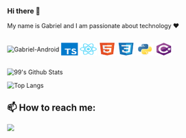 ### Hi there 👋

My name is Gabriel and I am passionate about technology ❤️

<div style="display: inline_block"><br>
  <img align="center" alt="Gabriel-Android" height="30" width="40" src="https://img.shields.io/badge/Android-3DDC84?style=for-the-badge&logo=android&logoColor=white">
  <img align="center" alt="Gabriel-Flutter" height="30" width="40" src="https://raw.githubusercontent.com/devicons/devicon/master/icons/typescript/typescript-plain.svg">
  <img align="center" alt="Gabriel-Spring" height="30" width="40" src="https://raw.githubusercontent.com/devicons/devicon/master/icons/react/react-original.svg">
  <img align="center" alt="Gabriel-Dart" height="30" width="40" src="https://raw.githubusercontent.com/devicons/devicon/master/icons/html5/html5-original.svg">
  <img align="center" alt="Gabriel-Kotlin" height="30" width="40" src="https://raw.githubusercontent.com/devicons/devicon/master/icons/css3/css3-original.svg">
  <img align="center" alt="Gabriel-Jira" height="30" width="40" src="https://raw.githubusercontent.com/devicons/devicon/master/icons/python/python-original.svg">
  <img align="center" alt="Gabriel-Trello" height="30" width="40" src="https://raw.githubusercontent.com/devicons/devicon/master/icons/csharp/csharp-original.svg">
</div>

##

 ![99's Github Stats](https://github-readme-stats.vercel.app/api?username=gadearaujo&bg_color=30,00276D,008BFF&title_color=fff&text_color=fff)


![Top Langs](https://github-readme-stats.vercel.app/api/top-langs/?username=gadearaujo&layout=compact)


## 📫 How to reach me:
 <a href = "mailto:ga.dearaujo4@gmail.com"><img src="https://img.shields.io/badge/-Gmail-%23333?style=for-the-badge&logo=gmail&logoColor=white" target="_blank"></a>

<!--
**gadearaujo/gadearaujo** is a ✨ _special_ ✨ repository because its `README.md` (this file) appears on your GitHub profile.

Here are some ideas to get you started:

- 🔭 I’m currently working on ...
- 🌱 I’m currently learning ...
- 👯 I’m looking to collaborate on ...
- 🤔 I’m looking for help with ...
- 💬 Ask me about ...
- 📫 How to reach me: ...
- 😄 Pronouns: ...
- ⚡ Fun fact: ...
-->
